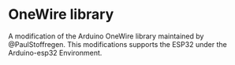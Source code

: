 # OneWire library
  A modification of the Arduino OneWire library maintained by @PaulStoffregen.  This modifications supports the ESP32 under the Arduino-esp32 Environment.
